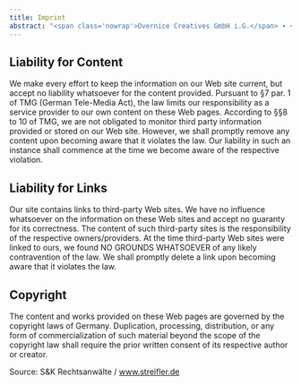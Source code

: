 ```yaml
---
title: Imprint
abstract: "<span class='nowrap'>Overnice Creatives GmbH i.G.</span> ∙ <span class='nowrap'>Julian Bauer</span> & <span class='nowrap'>Tammo Mamedi</span> ∙ <span class='nowrap'>Kreuzbergstr. 28</span> ∙ <span class='nowrap'>10965 Berlin</span> ∙ <span class='nowrap'>hello@overnice.de</span>"
---
```

## Liability for Content
We make every effort to keep the information on our Web site current, but accept no liability whatsoever for the content provided. Pursuant to §7 par. 1 of TMG (German Tele-Media Act), the law limits our responsibility as a service provider to our own content on these Web pages. According to §§8 to 10 of TMG, we are not obligated to monitor third party information provided or stored on our Web site. However, we shall promptly remove any content upon becoming aware that it violates the law. Our liability in such an instance shall commence at the time we become aware of the respective violation.

## Liability for Links
Our site contains links to third-party Web sites. We have no influence whatsoever on the information on these Web sites and accept no guaranty for its correctness. The content of such third-party sites is the responsibility of the respective owners/providers. At the time third-party Web sites were linked to ours, we found NO GROUNDS WHATSOEVER of any likely contravention of the law. We shall promptly delete a link upon becoming aware that it violates the law.

## Copyright
The content and works provided on these Web pages are governed by the copyright laws of Germany. Duplication, processing, distribution, or any form of commercialization of such material beyond the scope of the copyright law shall require the prior written consent of its respective author or creator.

Source: S&K Rechtsanwälte / www.streifler.de